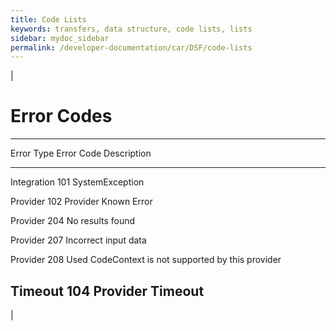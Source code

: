 ```yaml
---
title: Code Lists
keywords: transfers, data structure, code lists, lists
sidebar: mydoc_sidebar
permalink: /developer-documentation/car/DSF/code-lists
---
```


|

Error Codes
===========

  -------------------------------------------------------------------------
  Error Type    Error Code    Description
  ------------- ------------- ---------------------------------------------
  Integration   101           SystemException

  Provider      102           Provider Known Error

  Provider      204           No results found

  Provider      207           Incorrect input data

  Provider      208           Used CodeContext is not supported by this
                              provider

  Timeout       104           Provider Timeout
  -------------------------------------------------------------------------

|
